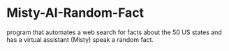 # Misty-AI-Random-Fact
program that automates a web search for facts about the 50 US states and has a virtual assistant (Misty) speak a random fact.
